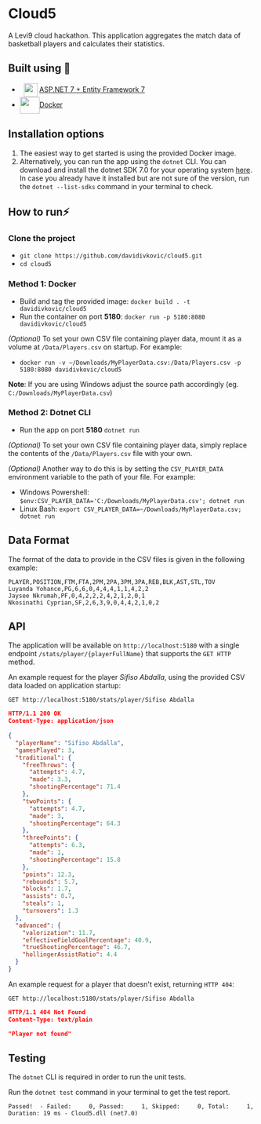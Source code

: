 # Cloud5
A Levi9 cloud hackathon. This application aggregates the match data of basketball players and calculates their statistics.

## Built using 🔧

- &nbsp; <img src="https://encrypted-tbn0.gstatic.com/images?q=tbn:ANd9GcRxo1QGx_G_1-2qBwh3RMPocLoKxD782w333Q&usqp=CAU" align="center" width="28" height="28"/> <a href="https://dotnet.microsoft.com/en-us/apps/aspnet"> ASP.NET 7 + Entity Framework 7 </a>
- <img src="https://user-images.githubusercontent.com/25181517/117207330-263ba280-adf4-11eb-9b97-0ac5b40bc3be.png" align="center" width="40" height="34"/><a href="https://www.docker.com/">Docker </a>

## Installation options
1. The easiest way to get started is using the provided Docker image.
2. Alternatively, you can run the app using the `dotnet` CLI. You can download and install the dotnet SDK 7.0 for your operating system [here](https://dotnet.microsoft.com/en-us/download/dotnet/7.0). 
In case you already have it installed but are not sure of the version, run the 
`dotnet --list-sdks` command in your terminal to check.

## How to run⚡

### Clone the project 
   - `git clone https://github.com/davidivkovic/cloud5.git`
   - `cd cloud5`
   

### Method 1: Docker
- Build and tag the provided image: `docker build . -t davidivkovic/cloud5`
- Run the container on port **5180**: `docker run -p 5180:8080 davidivkovic/cloud5`

_(Optional)_ To set your own CSV file containing player data, mount it as a volume at `/Data/Players.csv` on startup. For example:
- `docker run -v ~/Downloads/MyPlayerData.csv:/Data/Players.csv -p 5180:8080 davidivkovic/cloud5`

**Note**: If you are using Windows adjust the source path accordingly (eg. `C:/Downloads/MyPlayerData.csv`)

### Method 2: Dotnet CLI
   
 - Run the app on port **5180** `dotnet run`

_(Optional)_ To set your own CSV file containing player data, simply replace the contents of the `/Data/Players.csv` file with your own.

_(Optional)_ Another way to do this is by setting the `CSV_PLAYER_DATA` environment variable to the path of
your file. For example:
- Windows Powershell: `$env:CSV_PLAYER_DATA='C:/Downloads/MyPlayerData.csv'; dotnet run`
- Linux Bash: `export CSV_PLAYER_DATA=~/Downloads/MyPlayerData.csv; dotnet run`

## Data Format

The format of the data to provide in the CSV files is given in the following example:
```
PLAYER,POSITION,FTM,FTA,2PM,2PA,3PM,3PA,REB,BLK,AST,STL,TOV
Luyanda Yohance,PG,6,6,0,4,4,4,1,1,4,2,2
Jaysee Nkrumah,PF,0,4,2,2,2,4,2,1,2,0,1
Nkosinathi Cyprian,SF,2,6,3,9,0,4,4,2,1,0,2
```

## API

The application will be available on `http://localhost:5180` with a single endpoint `/stats/player/{playerFullName}` that supports the `GET HTTP` method.

An example request for the player _Sifiso Abdalla_, using the provided CSV data loaded on application startup:

```http request
GET http://localhost:5180/stats/player/Sifiso Abdalla
```
```json
HTTP/1.1 200 OK
Content-Type: application/json
        
{
  "playerName": "Sifiso Abdalla",
  "gamesPlayed": 3,
  "traditional": {
    "freeThrows": {
      "attempts": 4.7,
      "made": 3.3,
      "shootingPercentage": 71.4
    },
    "twoPoints": {
      "attempts": 4.7,
      "made": 3,
      "shootingPercentage": 64.3
    },
    "threePoints": {
      "attempts": 6.3,
      "made": 1,
      "shootingPercentage": 15.8
    },
    "points": 12.3,
    "rebounds": 5.7,
    "blocks": 1.7,
    "assists": 0.7,
    "steals": 1,
    "turnovers": 1.3
  },
  "advanced": {
    "valorization": 11.7,
    "effectiveFieldGoalPercentage": 40.9,
    "trueShootingPercentage": 46.7,
    "hollingerAssistRatio": 4.4
  }
}
```

An example request for a player that doesn't exist, returning `HTTP 404`:
```http request
GET http://localhost:5180/stats/player/Sifiso Abdalla
```
```json
HTTP/1.1 404 Not Found
Content-Type: text/plain

"Player not found"
```

## Testing

The `dotnet` CLI is required in order to run the unit tests. 

Run the `dotnet test` command in your terminal to get the test report.

```
Passed!  - Failed:     0, Passed:     1, Skipped:     0, Total:     1, Duration: 19 ms - Cloud5.dll (net7.0)
```
